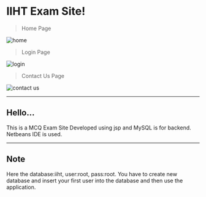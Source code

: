# IIHT Exam Site!
>Home Page


![home](https://user-images.githubusercontent.com/45584726/80854913-88018380-8c59-11ea-87ac-e5a69b80fc93.jpg)

>Login Page


![login](https://user-images.githubusercontent.com/45584726/80854876-2e995480-8c59-11ea-9c67-e8207be0986b.jpg)

>Contact Us Page


![contact us](https://user-images.githubusercontent.com/45584726/80854890-55578b00-8c59-11ea-9c85-cfb720475f91.jpg)

---

## Hello...
This is a MCQ Exam Site Developed using jsp and MySQL is for backend. Netbeans IDE is used.

---

## Note
Here the database:iiht, user:root, pass:root. You have to create new database and insert your first user into the database and then use the application. 

